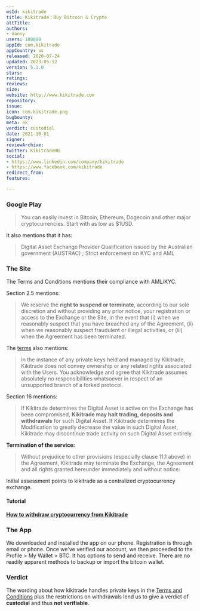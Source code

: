 ```yaml
---
wsId: kikitrade
title: Kikitrade：Buy Bitcoin & Crypto
altTitle: 
authors:
- danny
users: 100000
appId: com.kikitrade
appCountry: us
released: 2020-07-24
updated: 2023-05-12
version: 5.1.0
stars: 
ratings: 
reviews: 
size: 
website: http://www.kikitrade.com
repository: 
issue: 
icon: com.kikitrade.png
bugbounty: 
meta: ok
verdict: custodial
date: 2021-10-01
signer: 
reviewArchive: 
twitter: KikitradeHQ
social:
- https://www.linkedin.com/company/kikitrade
- https://www.facebook.com/kikitrade
redirect_from: 
features: 

---
```


### Google Play
> You can easily invest in Bitcoin, Ethereum, Dogecoin and other major cryptocurrencies. Start with as low as $1USD.

It also mentions that it has:

> Digital Asset Exchange Provider Qualification issued by the Australian government (AUSTRAC) ; Strict enforcement on KYC and AML

### The Site

The Terms and Conditions mentions their compliance with AML/KYC.

Section 2.5 mentions:

> We reserve the **right to suspend or terminate**, according to our sole discretion and without providing any prior notice, your registration or access to the Exchange or the Site, in the event that (i) when we reasonably suspect that you have breached any of the Agreement, (ii) when we reasonably suspect fraudulent or illegal activities, or (iii) when the Agreement has been terminated.

The [terms](https://www.kikitrade.com/terms) also mentions:

> In the instance of any private keys held and managed by Kikitrade, Kikitrade does not convey ownership or any related rights associated with the Users. You acknowledge and agree that Kikitrade assumes absolutely no responsibilities whatsoever in respect of an unsupported branch of a forked protocol.

Section 16 mentions:

> If Kikitrade determines the Digital Asset is active on the Exchange has been compromised, **Kikitrade may halt trading, deposits and withdrawals** for such Digital Asset. If Kikitrade determines the Modification to greatly decrease the value in such Digital Asset, Kikitrade may discontinue trade activity on such Digital Asset entirely. 

**Termination of the service:**

> Without prejudice to other provisions (especially clause 11.1 above) in the Agreement, Kikitrade may terminate the Exchange, the Agreement and all rights granted hereunder immediately and without notice:

Initial assessment points to kikitrade as a centralized cryptocurrency exchange.

#### Tutorial

[**How to withdraw cryptocurrency from Kikitrade**](https://kikitrade.zendesk.com/hc/en-hk/articles/360001624475-How-to-withdraw-cryptocurrency-)

### The App

We downloaded and installed the app on our phone. Registration is through email or phone. Once we've verified our account, we then proceeded to the Profile > My Wallet > BTC. It has options to send and receive. There are no readily apparent methods to backup or import the bitcoin wallet.

### Verdict

The wording about how kikitrade handles private keys in the [Terms and Conditions](https://www.kikitrade.com/terms) plus the restrictions on withdrawals lend us to give a verdict of **custodial** and thus **not verifiable**.
